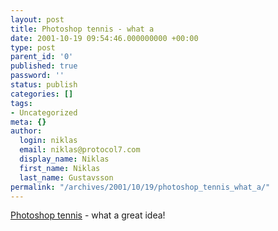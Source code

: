 ```yaml
---
layout: post
title: Photoshop tennis - what a
date: 2001-10-19 09:54:46.000000000 +00:00
type: post
parent_id: '0'
published: true
password: ''
status: publish
categories: []
tags:
- Uncategorized
meta: {}
author:
  login: niklas
  email: niklas@protocol7.com
  display_name: Niklas
  first_name: Niklas
  last_name: Gustavsson
permalink: "/archives/2001/10/19/photoshop_tennis_what_a/"
---
```

[Photoshop tennis](http://www.coudal.com/tennis.html) - what a great idea!

